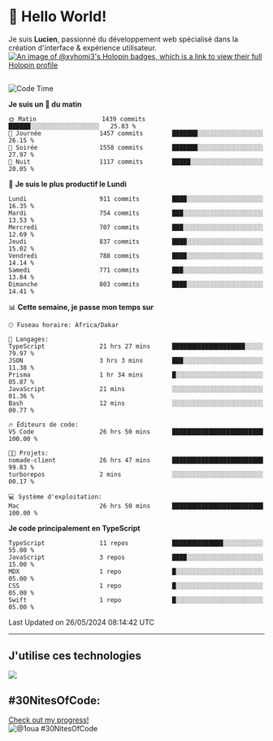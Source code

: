 # 👋 Hello World!

Je suis **Lucien**, passionné du développement web spécialisé dans la création d'interface & expérience utilisateur.
[![An image of @xyhomi3's Holopin badges, which is a link to view their full Holopin profile](https://holopin.me/xyhomi3)](https://holopin.io/@xyhomi3)

##

<!--START_SECTION:waka-->
![Code Time](http://img.shields.io/badge/Code%20Time-1%2C216%20hrs%2016%20mins-blue)

**Je suis un 🐤 du matin** 

```text
🌞 Matin                  1439 commits        ██████░░░░░░░░░░░░░░░░░░░   25.83 % 
🌆 Journée                1457 commits        ███████░░░░░░░░░░░░░░░░░░   26.15 % 
🌃 Soirée                 1558 commits        ███████░░░░░░░░░░░░░░░░░░   27.97 % 
🌙 Nuit                   1117 commits        █████░░░░░░░░░░░░░░░░░░░░   20.05 % 
```
📅 **Je suis le plus productif le Lundi** 

```text
Lundi                    911 commits         ████░░░░░░░░░░░░░░░░░░░░░   16.35 % 
Mardi                    754 commits         ███░░░░░░░░░░░░░░░░░░░░░░   13.53 % 
Mercredi                 707 commits         ███░░░░░░░░░░░░░░░░░░░░░░   12.69 % 
Jeudi                    837 commits         ████░░░░░░░░░░░░░░░░░░░░░   15.02 % 
Vendredi                 788 commits         ████░░░░░░░░░░░░░░░░░░░░░   14.14 % 
Samedi                   771 commits         ███░░░░░░░░░░░░░░░░░░░░░░   13.84 % 
Dimanche                 803 commits         ████░░░░░░░░░░░░░░░░░░░░░   14.41 % 
```


📊 **Cette semaine, je passe mon temps sur** 

```text
🕑︎ Fuseau horaire: Africa/Dakar

💬 Langages: 
TypeScript               21 hrs 27 mins      ████████████████████░░░░░   79.97 % 
JSON                     3 hrs 3 mins        ███░░░░░░░░░░░░░░░░░░░░░░   11.38 % 
Prisma                   1 hr 34 mins        █░░░░░░░░░░░░░░░░░░░░░░░░   05.87 % 
JavaScript               21 mins             ░░░░░░░░░░░░░░░░░░░░░░░░░   01.36 % 
Bash                     12 mins             ░░░░░░░░░░░░░░░░░░░░░░░░░   00.77 % 

🔥 Éditeurs de code: 
VS Code                  26 hrs 50 mins      █████████████████████████   100.00 % 

🐱‍💻 Projets: 
nomade-client            26 hrs 47 mins      █████████████████████████   99.83 % 
turborepos               2 mins              ░░░░░░░░░░░░░░░░░░░░░░░░░   00.17 % 

💻 Système d'exploitation: 
Mac                      26 hrs 50 mins      █████████████████████████   100.00 % 
```

**Je code principalement en TypeScript** 

```text
TypeScript               11 repos            ██████████████░░░░░░░░░░░   55.00 % 
JavaScript               3 repos             ████░░░░░░░░░░░░░░░░░░░░░   15.00 % 
MDX                      1 repo              █░░░░░░░░░░░░░░░░░░░░░░░░   05.00 % 
CSS                      1 repo              █░░░░░░░░░░░░░░░░░░░░░░░░   05.00 % 
Swift                    1 repo              █░░░░░░░░░░░░░░░░░░░░░░░░   05.00 % 
```




 Last Updated on 26/05/2024 08:14:42 UTC
<!--END_SECTION:waka-->
---

## J'utilise ces technologies

<p align="left">
  <a href="https://skillicons.dev">
    <img src="https://skillicons.dev/icons?i=ts,js,md,scss,tailwind,react,redux,docker,express,astro,vite,nextjs,vercel,figma,ableton" />
  </a>
</p>

## #30NitesOfCode:
  [Check out my progress!](https://www.codedex.io/@1oua/30-nites-of-code)  
  ![@1oua #30NitesOfCode](https://www.codedex.io/api/petStatus?user=1oua)
